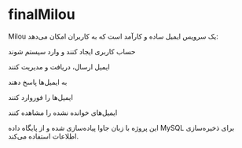 # finalMilou
Milou یک سرویس ایمیل ساده و کارآمد است که به کاربران امکان می‌دهد:

حساب کاربری ایجاد کنند و وارد سیستم شوند

ایمیل ارسال، دریافت و مدیریت کنند

به ایمیل‌ها پاسخ دهند

ایمیل‌ها را فوروارد کنند

ایمیل‌های خوانده نشده را مشاهده کنند

این پروژه با زبان جاوا پیاده‌سازی شده و از پایگاه داده MySQL برای ذخیره‌سازی اطلاعات استفاده می‌کند.
